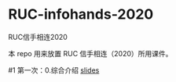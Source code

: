 # RUC-infohands-2020
 RUC信手相连2020

 本 repo 用来放置 RUC 信手相连（2020）所用课件。

 #1 第一次：0.综合介绍 [slides](https://github.com/GuanyuCui/RUC-infohands-2020/blob/main/0_综合介绍.pdf)